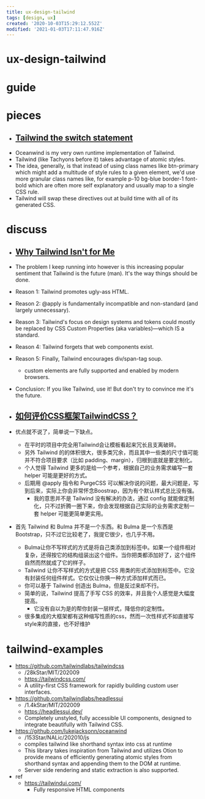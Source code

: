```yaml
---
title: ux-design-tailwind
tags: [design, ux]
created: '2020-10-03T15:29:12.552Z'
modified: '2021-01-03T17:11:47.916Z'
---
```


# ux-design-tailwind

# guide

# pieces

- ## [Tailwind the switch statement](https://lukejacksonn.github.io/blog/oceanwind)
- Oceanwind is my very own runtime implementation of Tailwind.
- Tailwind (like Tachyons before it) takes advantage of atomic styles.
- The idea, generally, is that instead of using class names like btn-primary which might add a multitude of style rules to a given element, we'd use more granular class names like, for example p-10 bg-blue border-1 font-bold which are often more self explanatory and usually map to a single CSS rule.
- Tailwind will swap these directives out at build time with all of its generated CSS. 

# discuss

- ## [Why Tailwind Isn't for Me](https://dev.to/jaredcwhite/why-tailwind-isn-t-for-me-5c90)
- The problem I keep running into however is this increasing popular sentiment that Tailwind is the future (man). It's the way things should be done.
- Reason 1: Tailwind promotes ugly-ass HTML.
- Reason 2: @apply is fundamentally incompatible and non-standard (and largely unnecessary).
- Reason 3: Tailwind's focus on design systems and tokens could mostly be replaced by CSS Custom Properties (aka variables)—which IS a standard.
- Reason 4: Tailwind forgets that web components exist.
- Reason 5: Finally, Tailwind encourages div/span-tag soup.
  - custom elements are fully supported and enabled by modern browsers.
- Conclusion: If you like Tailwind, use it! But don't try to convince me it's the future.

- ## [如何评价CSS框架TailwindCSS？](https://www.zhihu.com/question/337939566/answers/updated)
- 优点就不说了，简单说一下缺点。
  - 在平时的项目中完全用Tailwind会让模板看起来冗长且支离破碎。
  - 另外 Tailwind 的的体积很大，很多类冗余，而且其中一些类的尺寸值可能并不符合项目要求（比如 padding、margin），归根到底就是要定制化。
  - 个人觉得 Tailwind 更多的是给一个参考，根据自己的业务需求编写一套 helper 可能是更好的方式。
  - 后期用 @apply 指令和 PurgeCSS 可以解决你说的问题，最大问题是，写到后来，实际上你会非常怀念Boostrap，因为有个默认样式总比没有强。
    - 我的意思并不是 Tailwind 没有解决的办法，通过 config 就能做定制化，只不过折腾一圈下来，你会发现根据自己实际的业务需求定制一套 helper 可能更简单更实用。
- 首先 Tailwind 和 Bulma 并不是一个东西。和 Bulma 是一个东西是 Bootstrap，只不过它比较老了，我提它很少，也几乎不用。
  - Bulma让你不写样式的方式是将自己类添加到标签中。如果一个组件相对复杂，还得按它的结构组装出这个组件。当你把类都添加好了，这个组件自然而然就成了它的样子。
  - Tailwind 让你不写样式的方式是把 CSS 用类的形式添加到标签中。它没有封装任何组件样式。它仅仅让你换一种方式添加样式而已。
  - 你可以基于 Tailwind 创造出 Bulma，但是反过来却不行。
  - 简单的说，Tailwind 提高了手写 CSS 的效率，并且我个人感觉是大幅度提高。
    - 它没有自以为是的帮你封装一层样式，降低你的定制性。
  - 很多集成的大框架都有这种缩写性质的css，然而一次性样式不如直接写style来的直接，也不好维护

# tailwind-examples

- https://github.com/tailwindlabs/tailwindcss
  - /28kStar/MIT/202009
  - https://tailwindcss.com/
  - A utility-first CSS framework for rapidly building custom user interfaces.
- https://github.com/tailwindlabs/headlessui
  - /1.4kStar/MIT/202009
  - https://headlessui.dev/
  - Completely unstyled, fully accessible UI components, designed to integrate beautifully with Tailwind CSS.
- https://github.com/lukejacksonn/oceanwind
  - /153Star/NALic/202010/js
  - compiles tailwind like shorthand syntax into css at runtime
  - This library takes inspiration from Tailwind and utilizes Otion to provide means of efficiently generating atomic styles from shorthand syntax and appending them to the DOM at runtime.
  - Server side rendering and static extraction is also supported.
- ref
  - https://tailwindui.com/
    - Fully responsive HTML components
